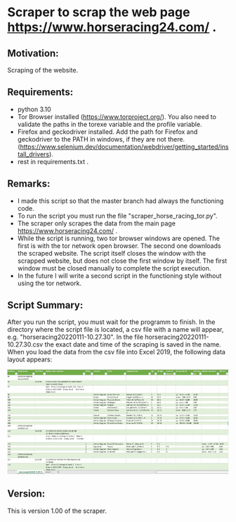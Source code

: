 # Scraper to scrap the web page https://www.horseracing24.com/ .

## Motivation:
Scraping of the website.

## Requirements: 
- python 3.10 
- Tor Browser installed (https://www.torproject.org/). You also need 
  to validate the paths in the torexe variable and the profile 
  variable.
- Firefox and geckodriver installed. Add the path for Firefox and 
  geckodriver to the PATH in windows, if they are not there.   (https://www.selenium.dev/documentation/webdriver/getting_started/install_drivers).
- rest in requirements.txt .

## Remarks:
- I made this script so that the master branch had always 
  the functioning code. 
- To run the script you must run the file 
  "scraper_horse_racing_tor.py". 
- The scraper only scrapes the data from the main page 
  https://www.horseracing24.com/  .
- While the script is running, two tor browser windows are opened. 
  The first is with the tor network open browser. The second one 
  downloads the scraped website. The script itself closes the window 
  with the scrapped website, but does not close the first window by 
  itself. The first window must be closed manually to complete 
  the script execution.
- In the future I will write a second script in the functioning style 
  without using the tor network.

## Script Summary:
After you run the script, you must wait for the programm to finish. In 
the directory where the script file is located, a csv file with a name 
will appear, e.g. "horseracing20220111-10.27.30". In the file 
horseracing20220111-10.27.30.csv the exact date and time of the scraping 
is saved in the name. When you load the data from the csv file into 
Excel 2019, the following data layout appears:

<img src="https://github.com/OliverWisn/scraper_horse_racing/blob/master/image/demo_1.jpg" width=1000>

## Version:
This is version 1.00 of the scraper.

